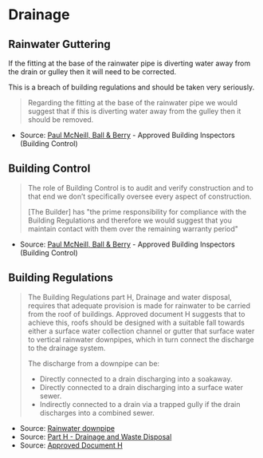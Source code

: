 # Drainage

## Rainwater Guttering

If the fitting at the base of the rainwater pipe is diverting water away from the drain or gulley then it will need to be corrected.

This is a breach of building regulations and should be taken very seriously.

> Regarding the fitting at the base of the rainwater pipe we would suggest that if this is diverting water away from the gulley then it should be removed.

* Source: [Paul McNeill, Ball & Berry](https://ballandberry.co.uk/meet-the-team/paul-mcneill/) - Approved Building Inspectors (Building Control)

## Building Control

> The role of Building Control is to audit and verify construction and to that end we don’t specifically oversee every aspect of construction.
> 
> [The Builder] has "the prime responsibility for compliance with the Building Regulations and therefore we would suggest that you maintain contact with them over the remaining warranty period"

* Source: [Paul McNeill, Ball & Berry](https://ballandberry.co.uk/meet-the-team/paul-mcneill/) - Approved Building Inspectors (Building Control)

## Building Regulations

> The Building Regulations part H, Drainage and water disposal, requires that adequate provision is made for rainwater to be carried from the roof of buildings. Approved document H suggests that to achieve this, roofs should be designed with a suitable fall towards either a surface water collection channel or gutter that surface water to vertical rainwater downpipes, which in turn connect the discharge to the drainage system.
>
> The discharge from a downpipe can be:
> - Directly connected to a drain discharging into a soakaway.
> - Directly connected to a drain discharging into a surface water sewer.
> - Indirectly connected to a drain via a trapped gully if the drain discharges into a combined sewer.

* Source: [Rainwater downpipe](https://www.designingbuildings.co.uk/wiki/Rainwater_downpipe)
* Source: [Part H - Drainage and Waste Disposal](https://www.planningportal.co.uk/info/200135/approved_documents/71/part_h_-_drainage_and_waste_disposal)
* Source: [Approved Document H](https://assets.publishing.service.gov.uk/government/uploads/system/uploads/attachment_data/file/442889/BR_PDF_AD_H_2015.pdf)
